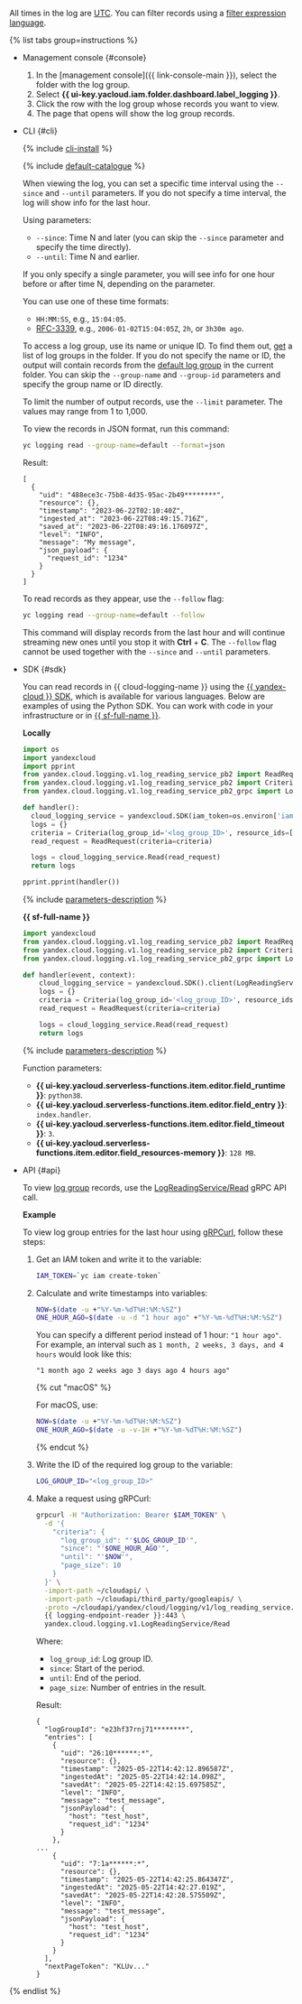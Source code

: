 All times in the log are [UTC](https://en.wikipedia.org/wiki/Coordinated_Universal_Time). You can filter records using a [filter expression language](../../logging/concepts/filter.md).

{% list tabs group=instructions %}

- Management console {#console}

  1. In the [management console]({{ link-console-main }}), select the folder with the log group.
  1. Select **{{ ui-key.yacloud.iam.folder.dashboard.label_logging }}**.
  1. Click the row with the log group whose records you want to view.
  1. The page that opens will show the log group records.

- CLI {#cli}

  {% include [cli-install](../cli-install.md) %}

  {% include [default-catalogue](../default-catalogue.md) %}

  When viewing the log, you can set a specific time interval using the `--since` and `--until` parameters. If you do not specify a time interval, the log will show info for the last hour.

  Using parameters:

  * `--since`: Time N and later (you can skip the `--since` parameter and specify the time directly).
  * `--until`: Time N and earlier.

  If you only specify a single parameter, you will see info for one hour before or after time N, depending on the parameter.

  You can use one of these time formats:

  * `HH:MM:SS`, e.g., `15:04:05`.
  * [RFC-3339](https://www.ietf.org/rfc/rfc3339.txt), e.g., `2006-01-02T15:04:05Z`, `2h`, or `3h30m ago`.

  To access a log group, use its name or unique ID. To find them out, [get](../../logging/operations/list.md) a list of log groups in the folder. If you do not specify the name or ID, the output will contain records from the [default log group](../../logging/concepts/log-group.md) in the current folder. You can skip the `--group-name` and `--group-id` parameters and specify the group name or ID directly.

  To limit the number of output records, use the `--limit` parameter. The values may range from 1 to 1,000.

  To view the records in JSON format, run this command:

  ```bash
  yc logging read --group-name=default --format=json
  ```

  Result:

  ```text
  [
    {
      "uid": "488ece3c-75b8-4d35-95ac-2b49********",
      "resource": {},
      "timestamp": "2023-06-22T02:10:40Z",
      "ingested_at": "2023-06-22T08:49:15.716Z",
      "saved_at": "2023-06-22T08:49:16.176097Z",
      "level": "INFO",
      "message": "My message",
      "json_payload": {
        "request_id": "1234"
      }
    }
  ]
  ```

  To read records as they appear, use the `--follow` flag:

  ```bash
  yc logging read --group-name=default --follow
  ```

  This command will display records from the last hour and will continue streaming new ones until you stop it with **Ctrl** + **C**. The `--follow` flag cannot be used together with the `--since` and `--until` parameters.

- SDK {#sdk}

  You can read records in {{ cloud-logging-name }} using the [{{ yandex-cloud }} SDK](../../overview/sdk/quickstart), which is available for various languages. Below are examples of using the Python SDK. You can work with code in your infrastructure or in [{{ sf-full-name }}](../../functions/).

  **Locally**

  ```python
  import os
  import yandexcloud
  import pprint
  from yandex.cloud.logging.v1.log_reading_service_pb2 import ReadRequest
  from yandex.cloud.logging.v1.log_reading_service_pb2 import Criteria
  from yandex.cloud.logging.v1.log_reading_service_pb2_grpc import LogReadingServiceStub

  def handler():
    cloud_logging_service = yandexcloud.SDK(iam_token=os.environ['iam']).client(LogReadingServiceStub)
    logs = {}
    criteria = Criteria(log_group_id='<log_group_ID>', resource_ids=['<resource_ID>'])
    read_request = ReadRequest(criteria=criteria)

    logs = cloud_logging_service.Read(read_request)
    return logs

  pprint.pprint(handler())
  ```

  {% include [parameters-description](parameters-description.md) %}

  **{{ sf-full-name }}**

  ```python
  import yandexcloud
  from yandex.cloud.logging.v1.log_reading_service_pb2 import ReadRequest
  from yandex.cloud.logging.v1.log_reading_service_pb2 import Criteria
  from yandex.cloud.logging.v1.log_reading_service_pb2_grpc import LogReadingServiceStub

  def handler(event, context):
      cloud_logging_service = yandexcloud.SDK().client(LogReadingServiceStub)
      logs = {}
      criteria = Criteria(log_group_id='<log_group_ID>', resource_ids=['<resource_ID>'])
      read_request = ReadRequest(criteria=criteria)

      logs = cloud_logging_service.Read(read_request)
      return logs
  ```

  {% include [parameters-description](parameters-description.md) %}

  Function parameters:

  * **{{ ui-key.yacloud.serverless-functions.item.editor.field_runtime }}**: `python38`.
  * **{{ ui-key.yacloud.serverless-functions.item.editor.field_entry }}**: `index.handler`.
  * **{{ ui-key.yacloud.serverless-functions.item.editor.field_timeout }}**: `3`.
  * **{{ ui-key.yacloud.serverless-functions.item.editor.field_resources-memory }}**: `128 MB`.

- API {#api}

  To view [log group](../../logging/concepts/log-group.md) records, use the [LogReadingService/Read](../../logging/api-ref/grpc/LogReading/read.md) gRPC API call.

  **Example**

  To view log group entries for the last hour using [gRPCurl](https://github.com/fullstorydev/grpcurl), follow these steps:

  1. Get an IAM token and write it to the variable:

      ```bash
      IAM_TOKEN=`yc iam create-token`
      ```

  1. Calculate and write timestamps into variables:

      ```bash
      NOW=$(date -u +"%Y-%m-%dT%H:%M:%SZ")
      ONE_HOUR_AGO=$(date -u -d "1 hour ago" +"%Y-%m-%dT%H:%M:%SZ")
      ```

      You can specify a different period instead of 1 hour: `"1 hour ago"`. For example, an interval such as `1 month, 2 weeks, 3 days, and 4 hours` would look like this:

      ```text
      "1 month ago 2 weeks ago 3 days ago 4 hours ago"
      ```

      {% cut "macOS" %}

      For macOS, use:

      ```bash
      NOW=$(date -u +"%Y-%m-%dT%H:%M:%SZ")
      ONE_HOUR_AGO=$(date -u -v-1H +"%Y-%m-%dT%H:%M:%SZ")
      ```

      {% endcut %}

  1. Write the ID of the required log group to the variable:

      ```bash
      LOG_GROUP_ID="<log_group_ID>"
      ```

  1. Make a request using gRPCurl:

      ```bash
      grpcurl -H "Authorization: Bearer $IAM_TOKEN" \
        -d '{
          "criteria": {
            "log_group_id": "'$LOG_GROUP_ID'",
            "since": "'$ONE_HOUR_AGO'",
            "until": "'$NOW'",
            "page_size": 10
          }
        }' \
        -import-path ~/cloudapi/ \
        -import-path ~/cloudapi/third_party/googleapis/ \
        -proto ~/cloudapi/yandex/cloud/logging/v1/log_reading_service.proto \
        {{ logging-endpoint-reader }}:443 \
        yandex.cloud.logging.v1.LogReadingService/Read
      ```

      Where:

      * `log_group_id`: Log group ID.
      * `since`: Start of the period.
      * `until`: End of the period.
      * `page_size`: Number of entries in the result.

      Result:

      ```text
      {
        "logGroupId": "e23hf37rnj71********",
        "entries": [
          {
            "uid": "26:10******:*",
            "resource": {},
            "timestamp": "2025-05-22T14:42:12.896587Z",
            "ingestedAt": "2025-05-22T14:42:14.098Z",
            "savedAt": "2025-05-22T14:42:15.697585Z",
            "level": "INFO",
            "message": "test_message",
            "jsonPayload": {
              "host": "test_host",
              "request_id": "1234"
            }
          },
      ...
          {
            "uid": "7:1a******:*",
            "resource": {},
            "timestamp": "2025-05-22T14:42:25.864347Z",
            "ingestedAt": "2025-05-22T14:42:27.019Z",
            "savedAt": "2025-05-22T14:42:28.575509Z",
            "level": "INFO",
            "message": "test_message",
            "jsonPayload": {
              "host": "test_host",
              "request_id": "1234"
            }
          }
        ],
        "nextPageToken": "KLUv..."
      }
      ```

{% endlist %}
